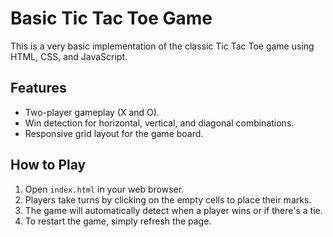 # Basic Tic Tac Toe Game

This is a very basic implementation of the classic Tic Tac Toe game using HTML, CSS, and JavaScript.

## Features

- Two-player gameplay (X and O).
- Win detection for horizontal, vertical, and diagonal combinations.
- Responsive grid layout for the game board.

## How to Play

1. Open `index.html` in your web browser.
2. Players take turns by clicking on the empty cells to place their marks.
3. The game will automatically detect when a player wins or if there's a tie.
4. To restart the game, simply refresh the page.
